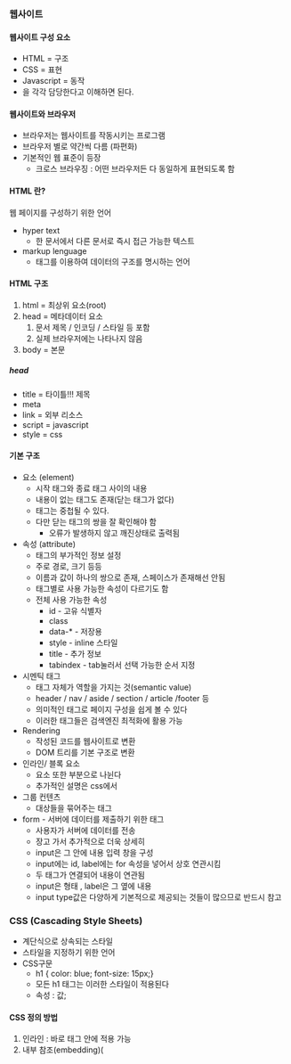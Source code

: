 ### 웹사이트
#### 웹사이트 구성 요소
- HTML = 구조
- CSS = 표현
- Javascript = 동작
- 을 각각 담당한다고 이해하면 된다.

#### 웹사이트와 브라우저
- 브라우저는 웹사이트를 작동시키는 프로그램
- 브라우저 별로 약간씩 다름 (파편화)
- 기본적인 웹 표준이 등장
  - 크로스 브라우징 : 어떤 브라우저든 다 동일하게 표현되도록 함

#### HTML 란?
웹 페이지를 구성하기 위한 언어
- hyper text
  - 한 문서에서 다른 문서로 즉시 접근 가능한 텍스트 
- markup lenguage
  - 태그를 이용하여 데이터의 구조를 명시하는 언어


#### HTML 구조
1. html = 최상위 요소(root)
2. head = 메타데이터 요소
   1. 문서 제목 / 인코딩 / 스타일 등 포함
   2. 실제 브라우저에는 나타나지 않음
3. body = 본문
   
##### head 
- title = 타이틀!!! 제목
- meta
- link = 외부 리소스
- script = javascript
- style = css

#### 기본 구조
- 요소 (element)
  - 시작 태그와 종료 태그 사이의 내용
  - 내용이 없는 태그도 존재(닫는 태그가 없다)
  - 태그는 중첩될 수 있다.
  - 다만 닫는 태그의 쌍을 잘 확인해야 함
    - 오류가 발생하지 않고 깨진상태로 출력됨
- 속성 (attribute)
  - 태그의 부가적인 정보 설정
  - 주로 경로, 크기 등등
  - 이름과 값이 하나의 쌍으로 존재, 스페이스가 존재해선 안됨
  - 태그별로 사용 가능한 속성이 다르기도 함
  - 전체 사용 가능한 속성
    - id - 고유 식별자
    - class
    - data-* - 저장용
    - style - inline 스타일
    - title - 추가 정보
    - tabindex - tab눌러서 선택 가능한 순서 지정
- 시멘틱 태그
  - 태그 자체가 역할을 가지는 것(semantic value)
  - header / nav / aside / section / article /footer 등
  - 의미적인 태그로 페이지 구성을 쉽게 볼 수 있다
  - 이러한 태그들은 검색엔진 최적화에 활용 가능
- Rendering 
  - 작성된 코드를 웹사이트로 변환
  - DOM 트리를 기본 구조로 변환
- 인라인/ 블록 요소
  - 요소 또한 부분으로 나뉜다
  - 추가적인 설명은 css에서
- 그룹 컨텐츠
  - 대상들을 묶어주는 태그
- form - 서버에 데이터를 제출하기 위한 태그
  - 사용자가 서버에 데이터를 전송
  - 장고 가서 추가적으로 더욱 상세히
  - input은 그 안에 내용 입력 창을 구성
  - input에는 id, label에는 for 속성을 넣어서 상호 연관시킴
  - 두 태그가 연결되어 내용이 연관됨
  - input은 형태 , label은 그 옆에 내용 
  - input type값은 다양하게 기본적으로 제공되는 것들이 많으므로 반드시 참고


### CSS (Cascading Style Sheets)
- 계단식으로 상속되는 스타일
- 스타일을 지정하기 위한 언어
- CSS구문
  - h1 { color: blue; font-size: 15px;}
  - 모든 h1 태그는 이러한 스타일이 적용된다
  - 속성 : 값;
#### CSS 정의 방법
1. 인라인 : 바로 태그 안에 적용 가능
2. 내부 참조(embedding)( <style> ) :     
3. 외부참조(link file)(외부 css 파일)
- selector 우선순위 => inline이 최우선, 이후 head 안에 있는 참조들
#### 개발자 도구의 css
- css 특성들을 자유롭게 설정하거나 껏다 켰다 해서 확인이 가능
- 여백, 색, 크기 모두 가능

#### Selector (선택자)
- 기본 선택자
  - 전체 선택자 / 요소 선택자
  - 클래스 선택자 / 아이디 / 속성
- 결합자
  - 자손 / 자식
  - 일반 / 인접
- 의사 클래스(Pseudo)
  - 링크 / 동적 의사
  - 구조적 / 기타 / 의사 / 속성 등등
##### 기본 선택자 (위에서 아래로 포함, 좁은 범위일수록 우선순위)
- 전체 선택자 = * {}
- 요소 선택자 = h2, h3 등 {}
- 클래스 선택자 = .green {} 
- id 선택자 = #purple{}
- 자식 결합자 = .box > p {}
  - 클래스 바로 아래의 p
- 자손 결합자 = .box p {}
  - 클래스 안의 p들
  
##### css의 상속
- css 또한 상속을 통해 부모 요소의 속성을 자식에게 상속
- 안에 들어가면 상속됨
- font, color, text-allign 등 
- 여백, 레이아웃은 상속 안됨. Box랑 positions등
  
##### css 단위
- 크기 단위
  1. px(픽셀) : 화소 단위, 고정적인 단위
  2. % (백분율) : 가변적 레이아웃에서 사용
  3. em (배수) : 상속에 영향 / 상대적인 사이즈
  4. rem(배수) : 상속에 영향 X / 최상위 요소의 배수 단위 (브라우서 기본 글자(16px))
  5. viewport : 디바이스 화면에 따라 달라지는 사이즈(vw)
- 색상 단위
  1. 색상 키워드
  2. RGB
  3. HSL

##### 결합자(combinators)
- 자손 결합자 (div span{})
  - selector 안의 모든 selector
- 자식 결합자 (div > span{})
  - selector 바로 아래의 selector
- 인접 형제 결합자 (p + span{})
  - 형제 요소 바로 뒤에 selector (p옆의 span)
##### CSS Box Model
** CSS의 모든 것은 박스다 ** 
- inline은 좌에서 우로
- block은 위에어 아래로 쌓이게 된다
- Box 구성 (전부 상하좌우 지정 가능 순서 = 상 우 좌 하 (2개면 상하 / 좌우))
  - Margin - 외부 여백
  - Border - 내부 여백 (사진 같은거)
  - Padding - 테두리
  - Content - 내용
- 우리가 지정하는 box의 사이즈(width)는 컨텐츠 size가 된다.
- 하지만 우리는 테두리 밑 border까지 특정 크기가 되길 원한다
- 따라서 이 경우 border-box 사이즈를 지정해 주면 border-size를 지정해 주면 원하는 사이즈 만큼이 된다
  
##### CSS Display
- Display 에 따라 css는 크기와 배치가 달라진다
- Inline & Display 사용
- Block 은 화면 가로 폭 (넘어가면 줄바꿈)
- Inline은 content너비의 가로 폭 (글자처럼 취급)
- Block은 화면 전체를 사용하며, 알아서 마진이 설정됨
- Inline은 컨텐츠 만큼만, 마진 같은건 설정 불가능
- Block은 margin-상하좌우 를 설정해서 정렬
- Inline은 text-align을 설정해서 정렬
- Display라는 것도 있다...

##### CSS Position
- 레이아웃을 결정할때 사용
- 좌표를 사용해서 박스의 위치를 변경
- Static = 기본
- Relative = 상대 위치
  - 자기자신의 static 위치 기준 이동
  - 차지 공간은 기존과 동일
- Absolute = 절대 위치
  - 문서 흐름에서 벗어나서 혼자 이동 
  - Workflow 차지하지 않음
- Fixed = 고정 위치
  - 문서 흐름에서 벗어나 이동
  - viewport를 기준으로 이동
- Sticky = 유동
  - Static => Fixed 
  - 일반적이지만 스크롤 한계에 달하면 Fixed로 (광고배너)